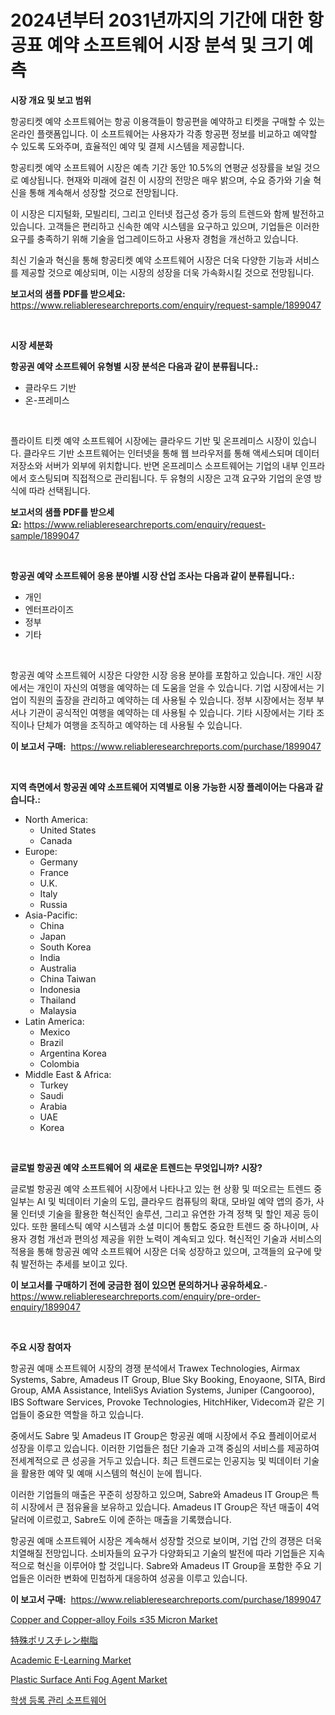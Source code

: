 <p><h1>2024년부터 2031년까지의 기간에 대한 항공표 예약 소프트웨어 시장 분석 및 크기 예측</h1></p><p><strong>시장 개요 및 보고 범위</strong></p>
<p><p>항공티켓 예약 소프트웨어는 항공 이용객들이 항공편을 예약하고 티켓을 구매할 수 있는 온라인 플랫폼입니다. 이 소프트웨어는 사용자가 각종 항공편 정보를 비교하고 예약할 수 있도록 도와주며, 효율적인 예약 및 결제 시스템을 제공합니다.</p><p>항공티켓 예약 소프트웨어 시장은 예측 기간 동안 10.5%의 연평균 성장률을 보일 것으로 예상됩니다. 현재와 미래에 걸친 이 시장의 전망은 매우 밝으며, 수요 증가와 기술 혁신을 통해 계속해서 성장할 것으로 전망됩니다.</p><p>이 시장은 디지털화, 모빌리티, 그리고 인터넷 접근성 증가 등의 트렌드와 함께 발전하고 있습니다. 고객들은 편리하고 신속한 예약 시스템을 요구하고 있으며, 기업들은 이러한 요구를 충족하기 위해 기술을 업그레이드하고 사용자 경험을 개선하고 있습니다.</p><p>최신 기술과 혁신을 통해 항공티켓 예약 소프트웨어 시장은 더욱 다양한 기능과 서비스를 제공할 것으로 예상되며, 이는 시장의 성장을 더욱 가속화시킬 것으로 전망됩니다.</p></p>
<p><strong>보고서의 샘플 PDF를 받으세요:</strong> <a href="https://www.reliableresearchreports.com/enquiry/request-sample/1899047">https://www.reliableresearchreports.com/enquiry/request-sample/1899047</a></p>
<p>&nbsp;</p>
<p><strong>시장 세분화</strong></p>
<p><strong>항공권 예약 소프트웨어 유형별 시장 분석은 다음과 같이 분류됩니다.:</strong></p>
<p><ul><li>클라우드 기반</li><li>온-프레미스</li></ul></p>
<p>&nbsp;</p>
<p><p>플라이트 티켓 예약 소프트웨어 시장에는 클라우드 기반 및 온프레미스 시장이 있습니다. 클라우드 기반 소프트웨어는 인터넷을 통해 웹 브라우저를 통해 액세스되며 데이터 저장소와 서버가 외부에 위치합니다. 반면 온프레미스 소프트웨어는 기업의 내부 인프라에서 호스팅되며 직접적으로 관리됩니다. 두 유형의 시장은 고객 요구와 기업의 운영 방식에 따라 선택됩니다.</p></p>
<p><strong>보고서의 샘플 PDF를 받으세요:</strong>&nbsp;<a href="https://www.reliableresearchreports.com/enquiry/request-sample/1899047">https://www.reliableresearchreports.com/enquiry/request-sample/1899047</a></p>
<p>&nbsp;</p>
<p><strong> 항공권 예약 소프트웨어 응용 분야별 시장 산업 조사는 다음과 같이 분류됩니다.:</strong></p>
<p><ul><li>개인</li><li>엔터프라이즈</li><li>정부</li><li>기타</li></ul></p>
<p>&nbsp;</p>
<p><p>항공권 예약 소프트웨어 시장은 다양한 시장 응용 분야를 포함하고 있습니다. 개인 시장에서는 개인이 자신의 여행을 예약하는 데 도움을 얻을 수 있습니다. 기업 시장에서는 기업이 직원의 출장을 관리하고 예약하는 데 사용될 수 있습니다. 정부 시장에서는 정부 부서나 기관이 공식적인 여행을 예약하는 데 사용될 수 있습니다. 기타 시장에서는 기타 조직이나 단체가 여행을 조직하고 예약하는 데 사용될 수 있습니다.</p></p>
<p><strong>이 보고서 구매:</strong>&nbsp; <a href="https://www.reliableresearchreports.com/purchase/1899047">https://www.reliableresearchreports.com/purchase/1899047</a></p>
<p>&nbsp;</p>
<p><strong>지역 측면에서 항공권 예약 소프트웨어 지역별로 이용 가능한 시장 플레이어는 다음과 같습니다.:</strong></p>
<p><ul>
    <li>
        North America:
        <ul>
            <li>United States</li>
            <li>Canada</li>
        </ul>
    </li>
    <li>
        Europe:
        <ul>
            <li>Germany</li>
            <li>France</li>
            <li>U.K.</li>
            <li>Italy</li>
            <li>Russia</li>
        </ul>
    </li>
    <li>
        Asia-Pacific:
        <ul>
            <li>China</li>
            <li>Japan</li>
            <li>South Korea</li>
            <li>India</li>
            <li>Australia</li>
            <li>China Taiwan</li>
            <li>Indonesia</li>
            <li>Thailand</li>
            <li>Malaysia</li>
        </ul>
    </li>
    <li>
        Latin America:
        <ul>
            <li>Mexico</li>
            <li>Brazil</li>
            <li>Argentina Korea</li>
            <li>Colombia</li>
        </ul>
    </li>
    <li>
        Middle East & Africa:
        <ul>
            <li>Turkey</li>
            <li>Saudi</li>
            <li>Arabia</li>
            <li>UAE</li>
            <li>Korea</li>
        </ul>
    </li>
    </ul></p>
<p>&nbsp;</p>
<p><strong>글로벌 항공권 예약 소프트웨어 의 새로운 트렌드는 무엇입니까? 시장?</strong></p>
<p><p>글로벌 항공권 예약 소프트웨어 시장에서 나타나고 있는 현 상황 및 떠오르는 트렌드 중 일부는 AI 및 빅데이터 기술의 도입, 클라우드 컴퓨팅의 확대, 모바일 예약 앱의 증가, 사물 인터넷 기술을 활용한 혁신적인 솔루션, 그리고 유연한 가격 정책 및 할인 제공 등이 있다. 또한 몰테스틱 예약 시스템과 소셜 미디어 통합도 중요한 트렌드 중 하나이며, 사용자 경험 개선과 편의성 제공을 위한 노력이 계속되고 있다. 혁신적인 기술과 서비스의 적용을 통해 항공권 예약 소프트웨어 시장은 더욱 성장하고 있으며, 고객들의 요구에 맞춰 발전하는 추세를 보이고 있다.</p></p>
<p><strong>이 보고서를 구매하기 전에 궁금한 점이 있으면 문의하거나 공유하세요.</strong>- <a href="https://www.reliableresearchreports.com/enquiry/pre-order-enquiry/1899047">https://www.reliableresearchreports.com/enquiry/pre-order-enquiry/1899047</a></p>
<p>&nbsp;</p>
<p><strong>주요 시장 참여자</strong></p>
<p><p>항공권 예매 소프트웨어 시장의 경쟁 분석에서 Trawex Technologies, Airmax Systems, Sabre, Amadeus IT Group, Blue Sky Booking, Enoyaone, SITA, Bird Group, AMA Assistance, InteliSys Aviation Systems, Juniper (Cangooroo), IBS Software Services, Provoke Technologies, HitchHiker, Videcom과 같은 기업들이 중요한 역할을 하고 있습니다. </p><p>중에서도 Sabre 및 Amadeus IT Group은 항공권 예매 시장에서 주요 플레이어로서 성장을 이루고 있습니다. 이러한 기업들은 첨단 기술과 고객 중심의 서비스를 제공하여 전세계적으로 큰 성공을 거두고 있습니다. 최근 트렌드로는 인공지능 및 빅데이터 기술을 활용한 예약 및 예매 시스템의 혁신이 눈에 띕니다. </p><p>이러한 기업들의 매출은 꾸준히 성장하고 있으며, Sabre와 Amadeus IT Group은 특히 시장에서 큰 점유율을 보유하고 있습니다. Amadeus IT Group은 작년 매출이 4억 달러에 이르렀고, Sabre도 이에 준하는 매출을 기록했습니다. </p><p>항공권 예매 소프트웨어 시장은 계속해서 성장할 것으로 보이며, 기업 간의 경쟁은 더욱 치열해질 전망입니다. 소비자들의 요구가 다양화되고 기술의 발전에 따라 기업들은 지속적으로 혁신을 이루어야 할 것입니다. Sabre와 Amadeus IT Group을 포함한 주요 기업들은 이러한 변화에 민첩하게 대응하여 성공을 이루고 있습니다.</p></p>
<p><strong>이 보고서 구매:</strong>&nbsp;&nbsp;<a href="https://www.reliableresearchreports.com/purchase/1899047">https://www.reliableresearchreports.com/purchase/1899047</a></p>
<p><p><a href="https://issuu.com/reportprime-2/docs/copper-and-copper-alloy-foils-35-micron-market-siz">Copper and Copper-alloy Foils ≤35 Micron Market</a></p><p><a href="https://github.com/mreklxf44233/Market-Research-Report-List-1/blob/main/14368691836.md">特殊ポリスチレン樹脂</a></p><p><a href="https://skillful-vermicelli-b89.notion.site/Academic-E-Learning-Market-Furnish-Information-about-Market-Size-Market-Share-Market-Dynamics-and-4449630ec3e24e87abe19659b6b1bd0c">Academic E-Learning Market</a></p><p><a href="https://issuu.com/reportprime-2/docs/plastic-surface-anti-fog-agent-market-size-2030.pp">Plastic Surface Anti Fog Agent Market</a></p><p><a href="https://github.com/vsr06p4p49/Market-Research-Report-List-1/blob/main/66770861499.md">학생 등록 관리 소프트웨어</a></p></p>
